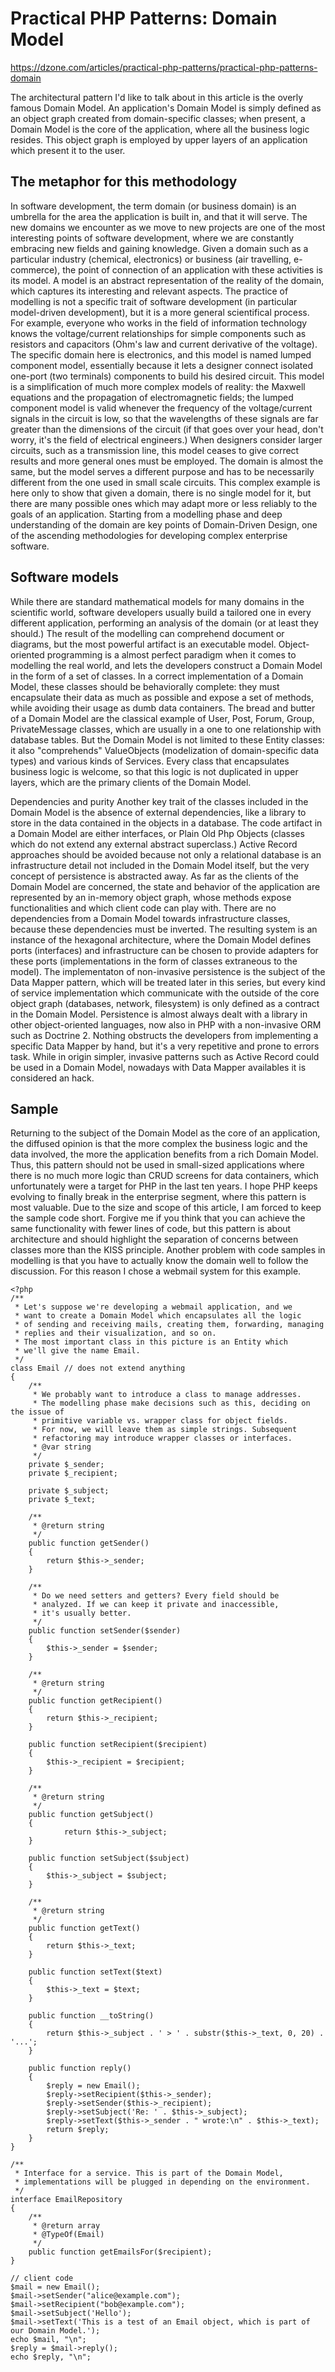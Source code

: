 # Practical PHP Patterns: Domain Model
https://dzone.com/articles/practical-php-patterns/practical-php-patterns-domain

The architectural pattern I'd like to talk about in this article is the overly famous Domain Model. An application's Domain Model is simply defined as an object graph created from domain-specific classes; when present, a Domain Model is the core of the application, where all the business logic resides. This object graph is employed by upper layers of an application which present it to the user.

## The metaphor for this methodology

In software development, the term domain (or business domain) is an umbrella for the area the application is built in, and that it will serve. The new domains we encounter as we move to new projects are one of the most interesting points of software development, where we are constantly embracing new fields and gaining knowledge.
Given a domain such as a particular industry (chemical, electronics) or business (air travelling, e-commerce), the point of connection of an application with these activities is its model. A model is an abstract representation of the reality of the domain, which captures its interesting and relevant aspects.
The practice of modelling is not a specific trait of software development (in particular model-driven development), but it is a more general scientifical process.
For example, everyone who works in the field of information technology knows the voltage/current relationships for simple components such as resistors and capacitors (Ohm's law and current derivative of the voltage). The specific domain here is electronics, and this model is named lumped component model, essentially because it lets a designer connect isolated one-port (two terminals) components to build his desired circuit.
This model is a simplification of much more complex models of reality: the Maxwell equations and the propagation of electromagnetic fields; the lumped component model is valid whenever the frequency of the voltage/current signals in the circuit is low, so that the wavelengths of these signals are far greater than the dimensions of the circuit (if that goes over your head, don't worry, it's the field of electrical engineers.)
When designers consider larger circuits, such as a transmission line, this model ceases to give correct results and more general ones must be employed. The domain is almost the same, but the model serves a different purpose and has to be necessarily different from the one used in small scale circuits.
This complex example is here only to show that given a domain, there is no single model for it, but there are many possible ones which may adapt more or less reliably to the goals of an application. Starting from a modelling phase and deep understanding of the domain are key points of Domain-Driven Design, one of the ascending methodologies for developing complex enterprise software.

## Software models

While there are standard mathematical models for many domains in the scientific world, software developers usually build a tailored one in every different application, performing an analysis of the domain (or at least they should.)
The result of the modelling can comprehend document or diagrams, but the most powerful artifact is an executable model. Object-oriented programming is a almost perfect paradigm when it comes to modelling the real world, and lets the developers construct a Domain Model in the form of a set of classes.
In a correct implementation of a Domain Model, these classes should be behaviorally complete: they must encapsulate their data as much as possible and expose a set of methods, while avoiding their usage as dumb data containers.
The bread and butter of a Domain Model are the classical example of User, Post, Forum, Group, PrivateMessage classes, which are usually in a one to one relationship with database tables. But the Domain Model is not limited to these Entity classes: it also "comprehends" ValueObjects (modelization of domain-specific data types) and various kinds of Services. Every class that encapsulates business logic is welcome, so that this logic is not duplicated in upper layers, which are the primary clients of the Domain Model.

Dependencies and purity
Another key trait of the classes included in the Domain Model is the absence of external dependencies, like a library to store in the data contained in the objects in a database. The code artifact in a Domain Model are either interfaces, or Plain Old Php Objects (classes which do not extend any external abstract superclass.) Active Record approaches should be avoided because not only a relational database is an infrastructure detail not included in the Domain Model itself, but the very concept of persistence is abstracted away.
As far as the clients of the Domain Model are concerned, the state and behavior of the application are represented by an in-memory object graph, whose methods expose functionalities and which client code can play with. There are no dependencies from a Domain Model towards infrastructure classes, because these dependencies must be inverted.
The resulting system is an instance of the hexagonal architecture, where the Domain Model defines ports (interfaces) and infrastructure can be chosen to provide adapters for these ports (implementations in the form of classes extraneous to the model). The implementaton of non-invasive persistence is the subject of the Data Mapper pattern, which will be treated later in this series, but every kind of service implementation which communicate with the outside of the core object graph (databases, network, filesystem) is only defined as a contract in the Domain Model.
Persistence is almost always dealt with a library in other object-oriented languages, now also in PHP with a non-invasive ORM such as Doctrine 2. Nothing obstructs the developers from implementing a specific Data Mapper by hand, but it's a very repetitive and prone to errors task. While in origin simpler, invasive patterns such as Active Record could be used in a Domain Model, nowadays with Data Mapper availables it is considered an hack.

## Sample

Returning to the subject of the Domain Model as the core of an application, the diffused opinion is that the more complex the business logic and the data involved, the more the application benefits from a rich Domain Model. Thus, this pattern should not be used in small-sized applications where there is no much more logic than CRUD screens for data containers, which unfortunately were a target for PHP in the last ten years. I hope PHP keeps evolving to finally break in the enterprise segment, where this pattern is most valuable.
Due to the size and scope of this article, I am forced to keep the sample code short. Forgive me if you think that you can achieve the same functionality with fewer lines of code, but this pattern is about architecture and should highlight the separation of concerns between classes more than the KISS principle.
Another problem with code samples in modelling is that you have to actually know the domain well to follow the discussion. For this reason I chose a webmail system for this example.

    <?php
    /**
     * Let's suppose we're developing a webmail application, and we 
     * want to create a Domain Model which encapsulates all the logic
     * of sending and receiving mails, creating them, forwarding, managing
     * replies and their visualization, and so on.
     * The most important class in this picture is an Entity which 
     * we'll give the name Email.
     */
    class Email // does not extend anything
    {
        /**
         * We probably want to introduce a class to manage addresses.
         * The modelling phase make decisions such as this, deciding on the issue of
         * primitive variable vs. wrapper class for object fields.
         * For now, we will leave them as simple strings. Subsequent
         * refactoring may introduce wrapper classes or interfaces.
         * @var string
         */
        private $_sender;
        private $_recipient;
    
        private $_subject;
        private $_text;
        
        /**
         * @return string
         */
        public function getSender()
        {
            return $this->_sender;
        }
    
        /**
         * Do we need setters and getters? Every field should be 
         * analyzed. If we can keep it private and inaccessible,
         * it's usually better.
         */
        public function setSender($sender)
        {
            $this->_sender = $sender;
        }
    
        /**
         * @return string
         */
        public function getRecipient()
        {
            return $this->_recipient;
        }
    
        public function setRecipient($recipient)
        {
            $this->_recipient = $recipient;
        }
    
        /**
         * @return string
         */
        public function getSubject()
        {
                return $this->_subject;
        }
    
        public function setSubject($subject)
        {
            $this->_subject = $subject;
        }
    
        /**
         * @return string
         */
        public function getText()
        {
            return $this->_text;
        }
    
        public function setText($text)
        {
            $this->_text = $text;
        }
    
        public function __toString()
        {
            return $this->_subject . ' > ' . substr($this->_text, 0, 20) . '...';
        }
    
        public function reply()
        {
            $reply = new Email();
            $reply->setRecipient($this->_sender);
            $reply->setSender($this->_recipient);
            $reply->setSubject('Re: ' . $this->_subject);
            $reply->setText($this->_sender . " wrote:\n" . $this->_text);
            return $reply;
        }
    }
    
    /**
     * Interface for a service. This is part of the Domain Model,
     * implementations will be plugged in depending on the environment.
     */
    interface EmailRepository
    {
        /**
         * @return array
         * @TypeOf(Email)
         */
        public function getEmailsFor($recipient);
    }
    
    // client code
    $mail = new Email();
    $mail->setSender("alice@example.com");
    $mail->setRecipient("bob@example.com");
    $mail->setSubject('Hello');
    $mail->setText('This is a test of an Email object, which is part of our Domain Model.');
    echo $mail, "\n";
    $reply = $mail->reply();
    echo $reply, "\n";